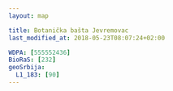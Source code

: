```yaml
---
layout: map

title: Botanička bašta Jevremovac
last_modified_at: 2018-05-23T08:07:24+02:00

WDPA: [555552436]
BioRaS: [232]
geoSrbija:
  L1_183: [90]
---
```

